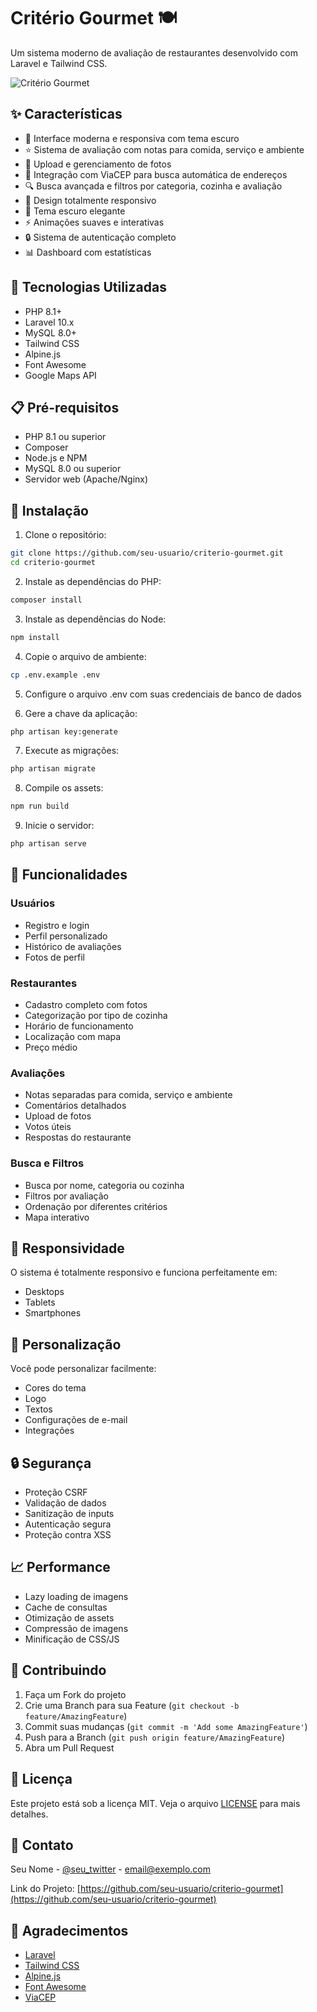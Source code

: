 # Critério Gourmet 🍽️

Um sistema moderno de avaliação de restaurantes desenvolvido com Laravel e Tailwind CSS.

![Critério Gourmet](public/images/preview.png)

## ✨ Características

- 🎨 Interface moderna e responsiva com tema escuro
- ⭐ Sistema de avaliação com notas para comida, serviço e ambiente
- 📸 Upload e gerenciamento de fotos
- 📍 Integração com ViaCEP para busca automática de endereços
- 🔍 Busca avançada e filtros por categoria, cozinha e avaliação
- 📱 Design totalmente responsivo
- 🌙 Tema escuro elegante
- ⚡ Animações suaves e interativas
- 🔒 Sistema de autenticação completo
- 📊 Dashboard com estatísticas

## 🚀 Tecnologias Utilizadas

- PHP 8.1+
- Laravel 10.x
- MySQL 8.0+
- Tailwind CSS
- Alpine.js
- Font Awesome
- Google Maps API

## 📋 Pré-requisitos

- PHP 8.1 ou superior
- Composer
- Node.js e NPM
- MySQL 8.0 ou superior
- Servidor web (Apache/Nginx)

## 🔧 Instalação

1. Clone o repositório:
```bash
git clone https://github.com/seu-usuario/criterio-gourmet.git
cd criterio-gourmet
```

2. Instale as dependências do PHP:
```bash
composer install
```

3. Instale as dependências do Node:
```bash
npm install
```

4. Copie o arquivo de ambiente:
```bash
cp .env.example .env
```

5. Configure o arquivo .env com suas credenciais de banco de dados

6. Gere a chave da aplicação:
```bash
php artisan key:generate
```

7. Execute as migrações:
```bash
php artisan migrate
```

8. Compile os assets:
```bash
npm run build
```

9. Inicie o servidor:
```bash
php artisan serve
```

## 🌟 Funcionalidades

### Usuários
- Registro e login
- Perfil personalizado
- Histórico de avaliações
- Fotos de perfil

### Restaurantes
- Cadastro completo com fotos
- Categorização por tipo de cozinha
- Horário de funcionamento
- Localização com mapa
- Preço médio

### Avaliações
- Notas separadas para comida, serviço e ambiente
- Comentários detalhados
- Upload de fotos
- Votos úteis
- Respostas do restaurante

### Busca e Filtros
- Busca por nome, categoria ou cozinha
- Filtros por avaliação
- Ordenação por diferentes critérios
- Mapa interativo

## 📱 Responsividade

O sistema é totalmente responsivo e funciona perfeitamente em:
- Desktops
- Tablets
- Smartphones

## 🎨 Personalização

Você pode personalizar facilmente:
- Cores do tema
- Logo
- Textos
- Configurações de e-mail
- Integrações

## 🔒 Segurança

- Proteção CSRF
- Validação de dados
- Sanitização de inputs
- Autenticação segura
- Proteção contra XSS

## 📈 Performance

- Lazy loading de imagens
- Cache de consultas
- Otimização de assets
- Compressão de imagens
- Minificação de CSS/JS

## 🤝 Contribuindo

1. Faça um Fork do projeto
2. Crie uma Branch para sua Feature (`git checkout -b feature/AmazingFeature`)
3. Commit suas mudanças (`git commit -m 'Add some AmazingFeature'`)
4. Push para a Branch (`git push origin feature/AmazingFeature`)
5. Abra um Pull Request

## 📝 Licença

Este projeto está sob a licença MIT. Veja o arquivo [LICENSE](LICENSE) para mais detalhes.

## 📧 Contato

Seu Nome - [@seu_twitter](https://twitter.com/seu_twitter) - email@exemplo.com

Link do Projeto: [https://github.com/seu-usuario/criterio-gourmet](https://github.com/seu-usuario/criterio-gourmet)

## 🙏 Agradecimentos

- [Laravel](https://laravel.com)
- [Tailwind CSS](https://tailwindcss.com)
- [Alpine.js](https://alpinejs.dev)
- [Font Awesome](https://fontawesome.com)
- [ViaCEP](https://viacep.com.br)
